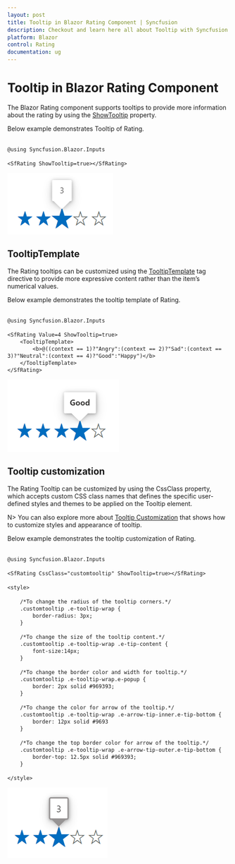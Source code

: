 ```yaml
---
layout: post
title: Tooltip in Blazor Rating Component | Syncfusion
description: Checkout and learn here all about Tooltip with Syncfusion Blazor Rating component in Blazor Server App and Blazor WebAssembly App.
platform: Blazor
control: Rating
documentation: ug
---
```


# Tooltip in Blazor Rating Component

The Blazor Rating component supports tooltips to provide more information about the rating by using the [ShowTooltip](https://help.syncfusion.com/cr/blazor/Syncfusion.Blazor.Inputs.SfRating.html#Syncfusion_Blazor_Inputs_SfRating_ShowTooltip) property.

Below example demonstrates Tooltip of Rating.

```cshtml

@using Syncfusion.Blazor.Inputs

<SfRating ShowTooltip=true></SfRating>

```

![Blazor Rating Component with Tooltip](./images/blazor-rating-tooltip.png)

## TooltipTemplate

The Rating tooltips can be customized using the [TooltipTemplate](https://help.syncfusion.com/cr/blazor/Syncfusion.Blazor.Inputs.SfRating.html#Syncfusion_Blazor_Inputs_SfRating_TooltipTemplate) tag directive to provide more expressive content rather than the item’s numerical values.

Below example demonstrates the tooltip template of Rating.

```cshtml

@using Syncfusion.Blazor.Inputs

<SfRating Value=4 ShowTooltip=true>
    <TooltipTemplate>
        <b>@((context == 1)?"Angry":(context == 2)?"Sad":(context == 3)?"Neutral":(context == 4)?"Good":"Happy")</b>
    </TooltipTemplate>
</SfRating>

```

![Blazor Rating Component with Tooltip Template](./images/blazor-rating-tooltip-template.png)

## Tooltip customization

The Rating Tooltip can be customized by using the CssClass property, which accepts custom CSS class names that defines the specific user-defined styles and themes to be applied on the Tooltip element.

N> You can also explore more about [Tooltip Customization](https://blazor.syncfusion.com/documentation/tooltip/style) that shows how to customize styles and appearance of tooltip.

Below example demonstrates the tooltip customization of Rating.

```cshtml

@using Syncfusion.Blazor.Inputs

<SfRating CssClass="customtooltip" ShowTooltip=true></SfRating>

<style>

    /*To change the radius of the tooltip corners.*/
    .customtooltip .e-tooltip-wrap {
        border-radius: 3px;
    }

    /*To change the size of the tooltip content.*/
    .customtooltip .e-tooltip-wrap .e-tip-content {
        font-size:14px;
    }

    /*To change the border color and width for tooltip.*/
    .customtooltip .e-tooltip-wrap.e-popup {
        border: 2px solid #969393;
    }

    /*To change the color for arrow of the tooltip.*/
    .customtooltip .e-tooltip-wrap .e-arrow-tip-inner.e-tip-bottom {
        border: 12px solid #9693
    }

    /*To change the top border color for arrow of the tooltip.*/
    .customtooltip .e-tooltip-wrap .e-arrow-tip-outer.e-tip-bottom {
        border-top: 12.5px solid #969393;
    }

</style>

```

![Blazor Rating Component with Tooltip Customization](./images/blazor-rating-custom-tooltip.png)
